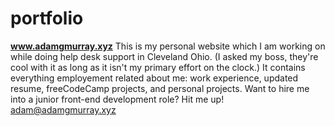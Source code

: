 # portfolio
**www.adamgmurray.xyz**
This is my personal website which I am working on while doing help desk support in Cleveland Ohio. 
(I asked my boss, they're cool with it as long as it isn't my primary effort on the clock.)
It contains everything employement related about me: work experience, updated resume, freeCodeCamp projects, and personal projects. 
Want to hire me into a junior front-end development role? Hit me up! adam@adamgmurray.xyz
